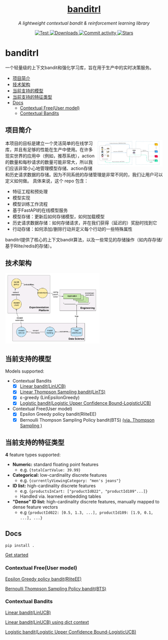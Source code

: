 <h1 align="center"><a href="https://github.com/AlgoLink/banditrl">banditrl</a></h1>
<p align="center">
    <em>A lightweight contextual bandit &amp; reinforcement learning library</em>
</p>
<p align="center">
    <a href="https://img.shields.io/github/checks-status/AlgoLink/banditrl/main" target="_blank">
        <img src="https://img.shields.io/github/checks-status/AlgoLink/banditrl/main" alt="Test">
    </a>
    <a href="https://img.shields.io/github/downloads/AlgoLink/banditrl/total" target="_blank">
        <img src="https://img.shields.io/github/downloads/AlgoLink/banditrl/total" alt="Downloads">
    </a>
    <a href="https://img.shields.io/github/commit-activity/w/AlgoLink/banditrl" target="_blank">
        <img src="https://img.shields.io/github/commit-activity/w/AlgoLink/banditrl" alt="Commit activity">
    </a>
    <a href="https://img.shields.io/github/stars/AlgoLink/banditrl?style=social" target="_blank">
        <img src="https://img.shields.io/github/stars/AlgoLink/banditrl?style=social" alt="Stars">
    </a>
</p>

# banditrl
一个轻量级的上下文bandit和强化学习库，旨在用于生产中的实时决策服务。

- [项目简介](#项目简介)
- [技术架构](#技术架构)
- [当前支持的模型](#当前支持的模型)
- [当前支持的特征类型](#当前支持的特征类型)
- [Docs](#Docs)
  - [Contextual Free(User model)](#contextual-free)
  - [Contextual Bandits](#contextual-bandits)


## 项目简介

<div align="center" >
  <img src="resources/bandit.png" width="43%" align="right" />
</div>

本项目的目标是建立一个灵活简单的在线学习库，并且有足够的性能在生产中使用。在许多现实世界的应用中（例如，推荐系统），action的数量和每秒请求的数量可能非常大，所以我们应该非常小心地管理模型存储、action存储和历史请求数据的存储。因为不同系统的存储管理是非常不同的，我们让用户可以定义如何做。
具体来说，这个 repo 包含：

- 特征工程和预处理
- 模型实现
- 模型训练工作流程
- 基于FastAPI的在线模型服务
- 模型存储：更新后如何存储模型，如何加载模型
- 历史请求数据存储：如何存储请求，并在我们获得（延迟的）奖励时找到它
- 行动存储：如何添加/删除行动并定义每个行动的一些特殊属性

banditrl提供了核心的上下文bandit算法，以及一些常见的存储操作（如内存存储/基于Rlite/redis的存储）。

## 技术架构
<img src="resources/art.png" width="60%" >

## 当前支持的模型

Models supported:

- Contextual Bandits
  - [x] [Linear bandit(LinUCB)](https://dl.acm.org/doi/abs/10.1145/1772690.1772758)
  - [x] [Linear Thompson Sampling bandit(LinTS)](http://proceedings.mlr.press/v28/agrawal13)
  - [x] ε-greedy (LinEpsilonGreedy)
  - [x] [Logistic bandit(Logistic Upper Confidence Bound-LogisticUCB)](https://dl.acm.org/doi/10.1145/2396761.2396767)
- Contextual Free(User model)
  - [x] Epsilon Greedy policy bandit(RliteEE)
  - [x] Bernoulli Thompson Sampling Policy bandit(BTS) [(via. Thompson Sampling
)](https://towardsdatascience.com/thompson-sampling-fc28817eacb8)

## 当前支持的特征类型

<b>4</b> feature types supported:
* <b>Numeric:</b> standard floating point features
  * e.g. `{totalCartValue: 39.99}`
* <b>Categorical:</b> low-cardinality discrete features
  * e.g. `{currentlyViewingCategory: "men's jeans"}`
* <b>ID list:</b> high-cardinality discrete features
  * e.g. `{productsInCart: ["productId022", "productId109"...]}`
  * Handled via. learned embedding tables
* <b>"Dense" ID list:</b> high-cardinality discrete features, manually mapped to dense feature vectors
  * e.g `{productId022: [0.5, 1.3, ...], productId109: [1.9, 0.1, ...], ...}`

## Docs

```
pip install .
```

[Get started](DOCS.md)

### Contextual Free(User model)

[Epsilon Greedy policy bandit(RliteEE)](docs/rliteee.md)

[Bernoulli Thompson Sampling Policy bandit(BTS)](docs/bts.md)

### Contextual Bandits
[Linear bandit(LinUCB)](docs/linucb_array.md)

[Linear bandit(LinUCB) using dict context](docs/linucb_dict.md)

[Logistic bandit(Logistic Upper Confidence Bound-LogisticUCB)](docs/logistic_ucb.md)